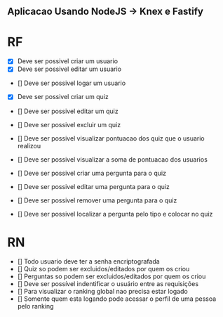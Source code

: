 ## Aplicacao Usando NodeJS -> Knex e Fastify

# RF

- [x] Deve ser possivel criar um usuario
- [x] Deve ser possivel editar um usuario
- [] Deve ser possivel logar um usuario

- [x] Deve ser possivel criar um quiz
- [] Deve ser possivel editar um quiz
- [] Deve ser possivel excluir um quiz
- [] Deve ser possivel visualizar pontuacao dos quiz que o usuario realizou
- [] Deve ser possivel visualizar a soma de pontuacao dos usuarios

- [] Deve ser possivel criar uma pergunta para o quiz
- [] Deve ser possivel editar uma pergunta para o quiz
- [] Deve ser possivel remover uma pergunta para o quiz

- [] Deve ser possivel localizar a pergunta pelo tipo e colocar no quiz

# RN

- [] Todo usuario deve ter a senha encriptografada
- [] Quiz so podem ser excluidos/editados por quem os criou
- [] Perguntas so podem ser excluidos/editados por quem os criou
- [] Deve ser possível indentificar o usuário entre as requisições
- [] Para visualizar o ranking global nao precisa estar logado
- [] Somente quem esta logando pode acessar o perfil de uma pessoa pelo ranking
